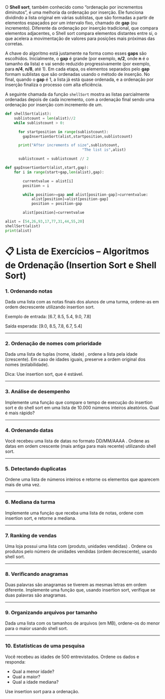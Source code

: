 O **Shell sort**, também conhecido como “ordenação por incrementos diminutos”, é uma melhoria da ordenação por inserção. Ele funciona dividindo a lista original em várias sublistas, que são formadas a partir de elementos espaçados por um intervalo fixo, chamado de **gap** (ou incremento). Diferente da ordenação por inserção tradicional, que compara elementos adjacentes, o Shell sort compara elementos distantes entre si, o que acelera a movimentação de valores para posições mais próximas das corretas.

A chave do algoritmo está justamente na forma como esses **gaps** são escolhidos. Inicialmente, o **gap** é grande (por exemplo, **n/2**, onde **n** é o tamanho da lista) e vai sendo reduzido progressivamente (por exemplo, para **n/4**, **n/8**, até 1). Em cada etapa, os elementos separados pelo **gap** formam sublistas que são ordenadas usando o método de inserção. No final, quando o **gap** é 1, a lista já está quase ordenada, e a ordenação por inserção finaliza o processo com alta eficiência.

A seguinte chamada da função `shellSort` mostra as listas parcialmente ordenadas depois de cada incremento, com a ordenação final sendo uma ordenação por inserção com incremento de um.

```python
def shellSort(alist):
    sublistcount = len(alist)//2
    while sublistcount > 0:

      for startposition in range(sublistcount):
        gapInsertionSort(alist,startposition,sublistcount)

      print("After increments of size",sublistcount,
                                   "The list is",alist)

      sublistcount = sublistcount // 2

def gapInsertionSort(alist,start,gap):
    for i in range(start+gap,len(alist),gap):

        currentvalue = alist[i]
        position = i

        while position>=gap and alist[position-gap]>currentvalue:
            alist[position]=alist[position-gap]
            position = position-gap

        alist[position]=currentvalue

alist = [54,26,93,17,77,31,44,55,20]
shellSort(alist)
print(alist)
```

# 📋 Lista de Exercícios – Algoritmos de Ordenação (Insertion Sort e Shell Sort)

### 1. Ordenando notas
Dada uma lista com as notas finais dos alunos de uma turma, ordene-as em ordem decrescente utilizando insertion sort.

Exemplo de entrada: [6.7, 8.5, 5.4, 9.0, 7.8]

Saída esperada: [9.0, 8.5, 7.8, 6.7, 5.4]

---

### 2. Ordenação de nomes com prioridade
Dada uma lista de tuplas (nome, idade) , ordene a lista pela idade (crescente). Em caso de idades iguais, preserve a ordem original dos nomes (estabilidade).

Dica: Use insertion sort, que é estável.

---

### 3. Análise de desempenho
Implemente uma função que compare o tempo de execução do insertion sort e do shell sort em uma lista de 10.000 números inteiros aleatórios. Qual é mais rápido?

---

### 4. Ordenando datas
Você recebeu uma lista de datas no formato DD/MM/AAAA . Ordene as datas em ordem crescente (mais antiga para mais recente) utilizando shell sort.

---

### 5. Detectando duplicatas
Ordene uma lista de números inteiros e retorne os elementos que aparecem mais de uma vez.

---

### 6. Mediana da turma
Implemente uma função que receba uma lista de notas, ordene com insertion sort, e retorne a mediana.

---

### 7. Ranking de vendas
Uma loja possui uma lista com (produto, unidades vendidas) . Ordene os produtos pelo número de unidades vendidas (ordem decrescente), usando shell sort.

---

### 8. Verificando anagramas
Duas palavras são anagramas se tiverem as mesmas letras em ordem diferente. Implemente uma função que, usando insertion sort, verifique se duas palavras são anagramas.

---

### 9. Organizando arquivos por tamanho
Dada uma lista com os tamanhos de arquivos (em MB), ordene-os do menor para o maior usando shell sort.

---

### 10. Estatísticas de uma pesquisa
Você recebeu as idades de 500 entrevistados. Ordene os dados e responda:
- Qual a menor idade?
- Qual a maior?
- Qual a idade mediana?

Use insertion sort para a ordenação.
